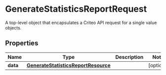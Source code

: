 

# GenerateStatisticsReportRequest

A top-level object that encapsulates a Criteo API request for a single value objects.

## Properties

| Name | Type | Description | Notes |
|------------ | ------------- | ------------- | -------------|
|**data** | [**GenerateStatisticsReportResource**](GenerateStatisticsReportResource.md) |  |  [optional] |



